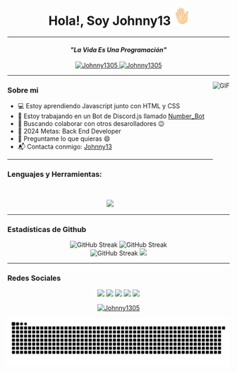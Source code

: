 <p>
  <h1 align="center"><b>Hola!, Soy Johnny13<img alt="Johnny1305" src="./assets/int.gif" width="40px"></b></h1>
</p>

***

<div align="center">
  <h4><b><i>"La Vida Es Una Programación"</i></b></h4>
  <a href="https://github.com/Johnny1305">
    <img alt="Johnny1305" src="https://img.shields.io/github/stars/Johnny1305?style=for-the-badge&logo=github&color=f4dbd6&logoColor=D9E0EE&labelColor=302D41">
  </a>
  <a href="https://github.com/sponsors/Johnny1305">
    <img alt="Johnny1305" src="https://img.shields.io/badge/sponsor-30363D?style=for-the-badge&logo=GitHub-Sponsors&logoColor=#white"/>
  </a>
</div>

***

<img align="right" height="270px" alt="GIF" src="https://avatars.githubusercontent.com/u/88325745" />

### Sobre mi
- 💻 Estoy aprendiendo Javascript junto con HTML y CSS
- 🔭 Estoy trabajando en un Bot de Discord.js llamado [Number_Bot](https://numberbot.johnny13.es)
- 👯 Buscando colaborar con otros desarolladores :wink:
- 🥅 2024 Metas: Back End Developer
- 💬 Preguntame lo que quieras :smile:
- 📬 Contacta conmigo: [Johnny13](https://johnny13.es)


***

### Lenguajes y Herramientas: 
<br>
<p align="center">
  <a href="#">
    <img src="https://skillicons.dev/icons?i=html,css,js,php,git,github,mongodb,nextjs,nodejs,py,react,ts,vercel,vscode,wordpress" />
  </a>
</p>

***
### Estadísticas de Github
<div align="center">
  <img src="http://github-profile-summary-cards.vercel.app/api/cards/stats?username=Johnny1305&theme=radical" alt="GitHub Streak" />
  <img src="https://streak-stats.demolab.com?user=Johnny1305&theme=radical&hide_border=true" alt="GitHub Streak" />
  <br>
  <img src="http://github-profile-summary-cards.vercel.app/api/cards/profile-details?username=Johnny1305&theme=radical" alt="GitHub Streak" />
  <img src="https://github-profile-trophy.vercel.app/?username=Johnny1305&theme=radical&no-frame=false&no-bg=false&margin-w=4" />
<!--
<img align="left" src="https://api.githubtrends.io/user/svg/Johnny1305/repos?time_range=one_year&group=other&loc_metric=changed&theme=synthwaves" alt="Estadísticas de Johnny1305" width="30%">
-->
<!--
<img src="https://api.githubtrends.io/user/svg/Johnny1305/langs?time_range=one_year&use_percent=True&theme=synthwaves" width="30%" alt="Lenguajes más usados por Johnny1305">
-->
</div>

***

### Redes Sociales

<p align="center">
  <a href="https://www.instagram.com/johnny13.htb" target="_blank" style="text-decoration: none;">
    <img src="https://skillicons.dev/icons?i=instagram" />
  </a>
  <a href="https://twitter.com/Johnny13_htb" target="_blank" style="text-decoration: none;">
    <img src="https://skillicons.dev/icons?i=twitter" />
  </a>
  <a href="mailto:jonathan.ramos.business@gmail.com" target="_blank" style="text-decoration: none;">
    <img src="https://skillicons.dev/icons?i=gmail" />
  </a>
  <a href="https://www.linkedin.com/in/johnny13/" target="_blank" style="text-decoration: none;">
    <img src="https://skillicons.dev/icons?i=linkedin" />
  </a>
  <a href="https://discordapp.com/users/553696056567922699" target="_blank" style="text-decoration: none;">
    <img src="https://skillicons.dev/icons?i=discord" />
  </a>
</p>


<div dir="auto" align="center"><a href="#">
  <div align="center">
  <a href="https://www.buymeacoffee.com/johnny1305">
    <img alt="Johnny1305" src="https://img.shields.io/badge/Buy_Me_A_Coffee-FFDD00?style=for-the-badge&logo=buy-me-a-coffee&logoColor=black"/>
  </a>
</div>
<p dir="auto">
  <a target="_blank" rel="noopener noreferrer" href="#"><img src="https://github.com/willianmano/willianmano/raw/main/github-contribution-grid-snake.svg" alt="Snake animation" style="max-width: 100%;"></a>
</p>
</div>
